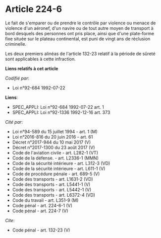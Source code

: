 # Article 224-6

Le fait de s'emparer ou de prendre le contrôle par violence ou menace de violence d'un aéronef, d'un navire ou de tout autre
moyen de transport à bord desquels des personnes ont pris place, ainsi que d'une plate-forme fixe située sur le plateau
continental, est puni de vingt ans de réclusion criminelle. 

Les deux premiers alinéas de l'article 132-23 relatif à la période de sûreté sont applicables à cette infraction.

**Liens relatifs à cet article**

_Codifié par_:

  - Loi n°92-684 1992-07-22

**Liens**:

  - SPEC_APPLI: Loi n°92-684 1992-07-22 art. 1
  - SPEC_APPLI: Loi n°92-1336 1992-12-16 art. 373

_Cité par_:

  - Loi n°94-589 du 15 juillet 1994 - art. 1 (M)
  - Loi n°2016-816 du 20 juin 2016 - art. 61
  - Décret n°2017-944 du 10 mai 2017 (V)
  - Décret n°2017-1300 du 23 août 2017 (V)
  - Code de l'aviation civile - art. L282-1 (VT)
  - Code de la défense. - art. L2336-1 (MMN)
  - Code de la sécurité intérieure - art. L312-3 (VD)
  - Code de la sécurité intérieure - art. L611-1 (V)
  - Code de procédure pénale - art. 689-5 (V)
  - Code des transports - art. L1631-2 (VD)
  - Code des transports - art. L5441-1 (V)
  - Code des transports - art. L5442-1 (V)
  - Code des transports - art. L6372-4 (VD)
  - Code du travail - art. L351-9 (M)
  - Code pénal - art. 224-6-1 (V)
  - Code pénal - art. 224-7 (V)

_Cite_:

  - Code pénal - art. 132-23 (V)

